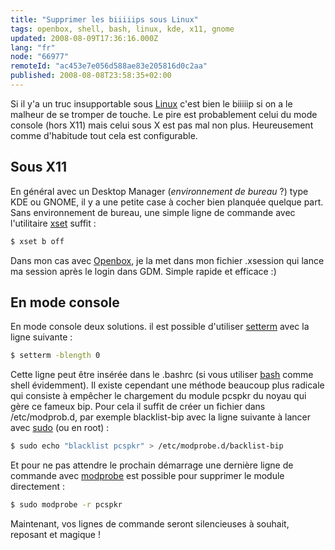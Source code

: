 ```yaml
---
title: "Supprimer les biiiiips sous Linux"
tags: openbox, shell, bash, linux, kde, x11, gnome
updated: 2008-08-09T17:36:16.000Z
lang: "fr"
node: "66977"
remoteId: "ac453e7e056d588ae83e205816d0c2aa"
published: 2008-08-08T23:58:35+02:00
---
```


Si il y'a un truc insupportable sous [Linux](/tag/linux) c'est bien le biiiiip si on a le malheur de se tromper de touche. Le pire est probablement celui du mode console (hors X11) mais celui sous X est pas mal non plus. Heureusement comme d'habitude tout cela est configurable.


## Sous X11


En général avec un Desktop Manager (*environnement de bureau* ?) type KDE ou GNOME, il y a une petite case à cocher bien planquée quelque part. Sans environnement de bureau, une simple ligne de commande avec l'utilitaire [xset](http://pwet.fr/man/linux/commandes/x2/xset) suffit :

``` bash
$ xset b off

```


Dans mon cas avec [Openbox](/tag/openbox), je la met dans mon fichier .xsession qui lance ma session après le login dans GDM. Simple rapide et efficace :)


## En mode console


En mode console deux solutions. il est possible d'utiliser [setterm](http://pwet.fr/man/linux/commandes/setterm) avec la ligne suivante :

``` bash
$ setterm -blength 0

```


Cette ligne peut être insérée dans le .bashrc (si vous utiliser [bash](http://pwet.fr/man/linux/commandes/bash) comme shell évidemment). Il existe cependant une méthode beaucoup plus radicale qui consiste à empêcher le chargement du module pcspkr du noyau qui gère ce fameux bip. Pour cela il suffit de créer un fichier dans /etc/modprob.d, par exemple blacklist-bip avec la ligne suivante à lancer avec [sudo](http://pwet.fr/man/linux/administration_systeme/sudo) (ou en root) :

``` bash
$ sudo echo "blacklist pcspkr" > /etc/modprobe.d/backlist-bip

```


Et pour ne pas attendre le prochain démarrage une dernière ligne de commande avec [modprobe](http://pwet.fr/man/linux/administration_systeme/modprobe) est possible pour supprimer le module directement :

``` bash
$ sudo modprobe -r pcspkr

```


Maintenant, vos lignes de commande seront silencieuses à souhait, reposant et magique !

